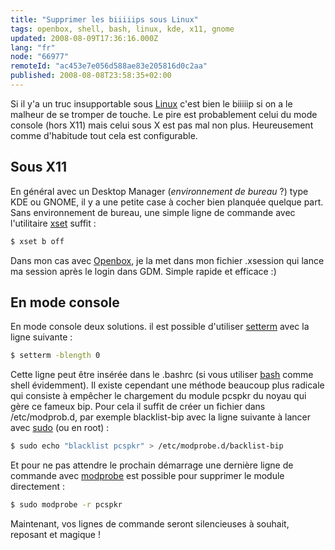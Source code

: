 ```yaml
---
title: "Supprimer les biiiiips sous Linux"
tags: openbox, shell, bash, linux, kde, x11, gnome
updated: 2008-08-09T17:36:16.000Z
lang: "fr"
node: "66977"
remoteId: "ac453e7e056d588ae83e205816d0c2aa"
published: 2008-08-08T23:58:35+02:00
---
```


Si il y'a un truc insupportable sous [Linux](/tag/linux) c'est bien le biiiiip si on a le malheur de se tromper de touche. Le pire est probablement celui du mode console (hors X11) mais celui sous X est pas mal non plus. Heureusement comme d'habitude tout cela est configurable.


## Sous X11


En général avec un Desktop Manager (*environnement de bureau* ?) type KDE ou GNOME, il y a une petite case à cocher bien planquée quelque part. Sans environnement de bureau, une simple ligne de commande avec l'utilitaire [xset](http://pwet.fr/man/linux/commandes/x2/xset) suffit :

``` bash
$ xset b off

```


Dans mon cas avec [Openbox](/tag/openbox), je la met dans mon fichier .xsession qui lance ma session après le login dans GDM. Simple rapide et efficace :)


## En mode console


En mode console deux solutions. il est possible d'utiliser [setterm](http://pwet.fr/man/linux/commandes/setterm) avec la ligne suivante :

``` bash
$ setterm -blength 0

```


Cette ligne peut être insérée dans le .bashrc (si vous utiliser [bash](http://pwet.fr/man/linux/commandes/bash) comme shell évidemment). Il existe cependant une méthode beaucoup plus radicale qui consiste à empêcher le chargement du module pcspkr du noyau qui gère ce fameux bip. Pour cela il suffit de créer un fichier dans /etc/modprob.d, par exemple blacklist-bip avec la ligne suivante à lancer avec [sudo](http://pwet.fr/man/linux/administration_systeme/sudo) (ou en root) :

``` bash
$ sudo echo "blacklist pcspkr" > /etc/modprobe.d/backlist-bip

```


Et pour ne pas attendre le prochain démarrage une dernière ligne de commande avec [modprobe](http://pwet.fr/man/linux/administration_systeme/modprobe) est possible pour supprimer le module directement :

``` bash
$ sudo modprobe -r pcspkr

```


Maintenant, vos lignes de commande seront silencieuses à souhait, reposant et magique !

